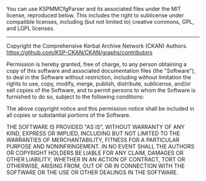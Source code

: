 You can use KSPMMCfgParser and its associated files under the MIT license,
reproduced below. This includes the right to sublicense under compatible
licenses, including (but not limited to) creative commons, GPL, and LGPL
licenses.

---

Copyright the Comprehensive Kerbal Archive Network (CKAN) Authors.
https://github.com/KSP-CKAN/CKAN/graphs/contributors

Permission is hereby granted, free of charge, to any person obtaining a copy of this software and associated documentation files (the "Software"), to deal in the Software without restriction, including without limitation the rights to use, copy, modify, merge, publish, distribute, sublicense, and/or sell copies of the Software, and to permit persons to whom the Software is furnished to do so, subject to the following conditions:

The above copyright notice and this permission notice shall be included in all copies or substantial portions of the Software.

THE SOFTWARE IS PROVIDED "AS IS", WITHOUT WARRANTY OF ANY KIND, EXPRESS OR IMPLIED, INCLUDING BUT NOT LIMITED TO THE WARRANTIES OF MERCHANTABILITY, FITNESS FOR A PARTICULAR PURPOSE AND NONINFRINGEMENT. IN NO EVENT SHALL THE AUTHORS OR COPYRIGHT HOLDERS BE LIABLE FOR ANY CLAIM, DAMAGES OR OTHER LIABILITY, WHETHER IN AN ACTION OF CONTRACT, TORT OR OTHERWISE, ARISING FROM, OUT OF OR IN CONNECTION WITH THE SOFTWARE OR THE USE OR OTHER DEALINGS IN THE SOFTWARE.
